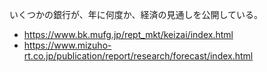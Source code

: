 いくつかの銀行が、年に何度か、経済の見通しを公開している。

- https://www.bk.mufg.jp/rept_mkt/keizai/index.html
- https://www.mizuho-rt.co.jp/publication/report/research/forecast/index.html
